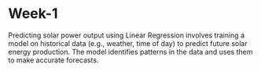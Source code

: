 # Week-1
Predicting solar power output using Linear Regression involves training a model on historical data (e.g., weather, time of day) to predict future solar energy production. The model identifies patterns in the data and uses them to make accurate forecasts.
